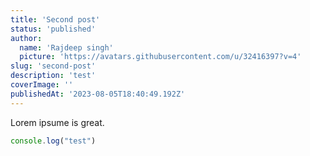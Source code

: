 ```yaml
---
title: 'Second post'
status: 'published'
author:
  name: 'Rajdeep singh'
  picture: 'https://avatars.githubusercontent.com/u/32416397?v=4'
slug: 'second-post'
description: 'test'
coverImage: ''
publishedAt: '2023-08-05T18:40:49.192Z'
---
```


Lorem ipsume is great.

```javascript
console.log("test")
```

